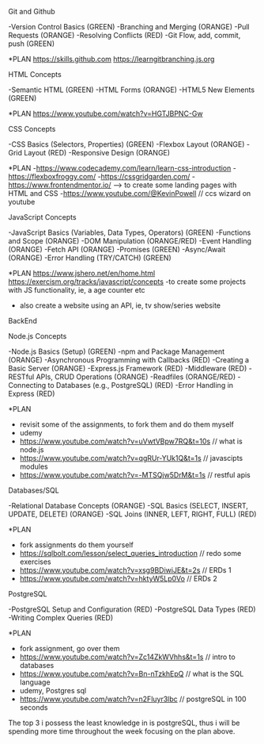 Git and Github

-Version Control Basics (GREEN)
-Branching and Merging (ORANGE)
-Pull Requests (ORANGE)
-Resolving Conflicts (RED)
-Git Flow, add, commit, push  (GREEN)

*PLAN
 https://skills.github.com
 https://learngitbranching.js.org

HTML Concepts

-Semantic HTML (GREEN)
-HTML Forms (ORANGE)
-HTML5 New Elements (GREEN)

*PLAN
https://www.youtube.com/watch?v=HGTJBPNC-Gw

CSS Concepts

-CSS Basics (Selectors, Properties) (GREEN)
-Flexbox Layout (ORANGE)
-Grid Layout (RED)
-Responsive Design (ORANGE)

*PLAN
-https://www.codecademy.com/learn/learn-css-introduction
-https://flexboxfroggy.com/
-https://cssgridgarden.com/
-https://www.frontendmentor.io/ --> to create some landing pages with HTML and CSS
-https://www.youtube.com/@KevinPowell // ccs wizard on youtube

JavaScript Concepts

-JavaScript Basics (Variables, Data Types, Operators) (GREEN)
-Functions and Scope (ORANGE)
-DOM Manipulation (ORANGE/RED)
-Event Handling (ORANGE)
-Fetch API (ORANGE)
-Promises (GREEN)
-Async/Await (ORANGE)
-Error Handling (TRY/CATCH) (GREEN)

*PLAN
https://www.jshero.net/en/home.html
https://exercism.org/tracks/javascript/concepts
-to create some projects with JS functionality, ie, a age counter etc
- also create a website using an API, ie, tv show/series website 


BackEnd

Node.js Concepts

-Node.js Basics (Setup) (GREEN)
-npm and Package Management (ORANGE)
-Asynchronous Programming with Callbacks (RED)
-Creating a Basic Server (ORANGE)
-Express.js Framework (RED)
-Middleware (RED)
-RESTful APIs, CRUD Operations (ORANGE)
-Readfiles (ORANGE/RED)
-Connecting to Databases (e.g., PostgreSQL) (RED)
-Error Handling in Express (RED)

*PLAN
- revisit some of the assignments, to fork them and do them myself
- udemy
- https://www.youtube.com/watch?v=uVwtVBpw7RQ&t=10s // what is node.js
- https://www.youtube.com/watch?v=qgRUr-YUk1Q&t=1s // javascipts modules
- https://www.youtube.com/watch?v=-MTSQjw5DrM&t=1s // restful apis


Databases/SQL

-Relational Database Concepts (ORANGE)
-SQL Basics (SELECT, INSERT, UPDATE, DELETE) (ORANGE)
-SQL Joins (INNER, LEFT, RIGHT, FULL) (RED)

*PLAN
- fork assignments do them yourself
- https://sqlbolt.com/lesson/select_queries_introduction // redo some exercises
- https://www.youtube.com/watch?v=xsg9BDiwiJE&t=2s // ERDs 1
- https://www.youtube.com/watch?v=hktyW5Lp0Vo // ERDs 2

PostgreSQL

-PostgreSQL Setup and Configuration (RED)
-PostgreSQL Data Types (RED)
-Writing Complex Queries (RED)

*PLAN

- fork assignment, go over them
- https://www.youtube.com/watch?v=Zc14ZkWVhhs&t=1s // intro to databases
- https://www.youtube.com/watch?v=Bn-nTzkhEpQ // what is the SQL language
- udemy, Postgres sql
- https://www.youtube.com/watch?v=n2Fluyr3lbc // postgreSQL in 100 seconds


The top 3 i possess the least knowledge in is postgreSQL, thus i will be spending more time throughout the week focusing on the plan above. 



